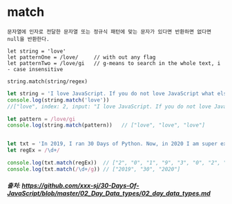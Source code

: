 # match

```
문자열에 인자로 전달한 문자열 또는 정규식 패턴에 맞는 문자가 있다면 반환하면 없다면 null을 반환한다.

let string = 'love'
let patternOne = /love/     // with out any flag
let patternTwo = /love/gi   // g-means to search in the whole text, i - case insensitive

string.match(string/regex)
```


```js
let string = 'I love JavaScript. If you do not love JavaScript what else can you love.'
console.log(string.match('love'))
//["love", index: 2, input: "I love JavaScript. If you do not love JavaScript what else can you love.", groups: undefined]

let pattern = /love/gi
console.log(string.match(pattern))   // ["love", "love", "love"]
```


```js

let txt = 'In 2019, I ran 30 Days of Python. Now, in 2020 I am super exited to start this challenge'
let regEx = /\d+/

console.log(txt.match(regEx))  // ["2", "0", "1", "9", "3", "0", "2", "0", "2", "0"]
console.log(txt.match(/\d+/g)) // ["2019", "30", "2020"]
```

##### 출처: https://github.com/xxx-sj/30-Days-Of-JavaScript/blob/master/02_Day_Data_types/02_day_data_types.md 
